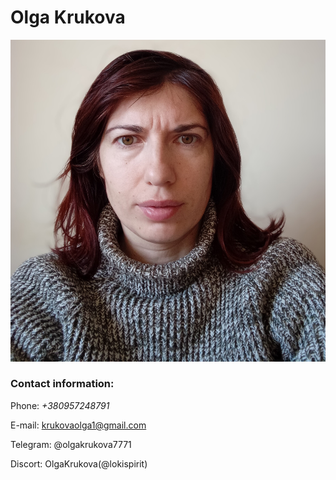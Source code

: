 # Olga Krukova

![My Photo](img/resume.jpg)

### Contact information:

Phone: _+380957248791_

E-mail: krukovaolga1@gmail.com

Telegram: @olgakrukova7771

Discort: OlgaKrukova(@lokispirit)

